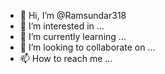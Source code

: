 - 👋 Hi, I’m @Ramsundar318
- 👀 I’m interested in ...
- 🌱 I’m currently learning ...
- 💞️ I’m looking to collaborate on ...
- 📫 How to reach me ...

<!---
Ramsundar318/Ramsundar318 is a ✨ special ✨ repository because its `README.md` (this file) appears on your GitHub profile.
You can click the Preview link to take a look at your changes.
--->
